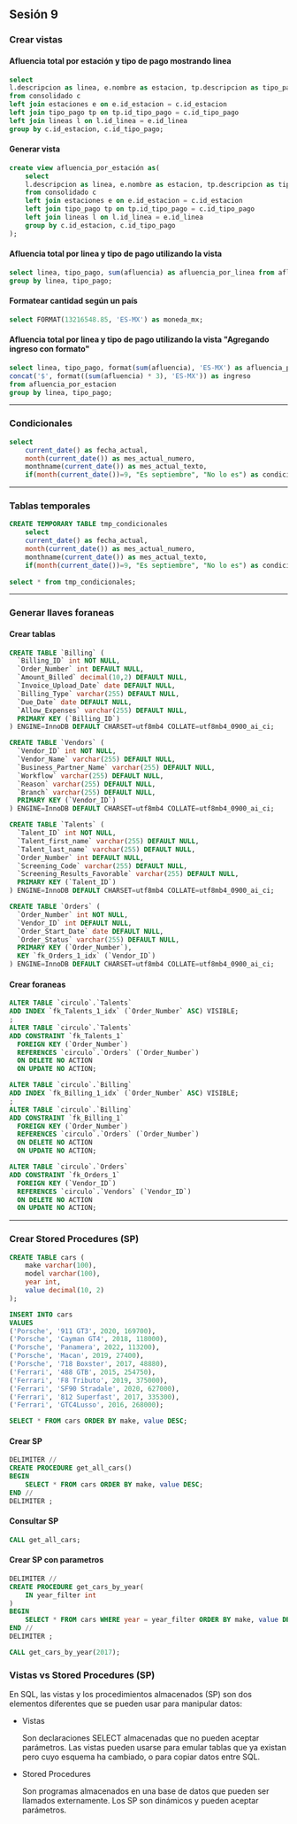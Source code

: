 ## Sesión 9
### Crear vistas
#### Afluencia total por estación y tipo de pago mostrando linea
```sql
select 
l.descripcion as linea, e.nombre as estacion, tp.descripcion as tipo_pago, sum(c.afluencia) as afluencia
from consolidado c 
left join estaciones e on e.id_estacion = c.id_estacion
left join tipo_pago tp on tp.id_tipo_pago = c.id_tipo_pago
left join lineas l on l.id_linea = e.id_linea
group by c.id_estacion, c.id_tipo_pago;
```
#### Generar vista
```sql
create view afluencia_por_estación as(	
    select 
	l.descripcion as linea, e.nombre as estacion, tp.descripcion as tipo_pago, sum(c.afluencia) as afluencia
	from consolidado c 
	left join estaciones e on e.id_estacion = c.id_estacion
	left join tipo_pago tp on tp.id_tipo_pago = c.id_tipo_pago
	left join lineas l on l.id_linea = e.id_linea
	group by c.id_estacion, c.id_tipo_pago
);
```
#### Afluencia total por linea y tipo de pago utilizando la vista
```sql
select linea, tipo_pago, sum(afluencia) as afluencia_por_linea from afluencia_por_estación
group by linea, tipo_pago;
```
#### Formatear cantidad según un país
```sql
select FORMAT(13216548.85, 'ES-MX') as moneda_mx;
```
#### Afluencia total por linea y tipo de pago utilizando la vista "Agregando ingreso con formato"
```sql
select linea, tipo_pago, format(sum(afluencia), 'ES-MX') as afluencia_por_linea, 
concat('$', format((sum(afluencia) * 3), 'ES-MX')) as ingreso
from afluencia_por_estacion
group by linea, tipo_pago;
```
---
### Condicionales
```sql
select 
	current_date() as fecha_actual, 
    month(current_date()) as mes_actual_numero, 
    monthname(current_date()) as mes_actual_texto, 
    if(month(current_date())=9, "Es septiembre", "No lo es") as condicion;
```
---
### Tablas temporales
```sql
CREATE TEMPORARY TABLE tmp_condicionales
	select 
	current_date() as fecha_actual, 
    month(current_date()) as mes_actual_numero, 
    monthname(current_date()) as mes_actual_texto, 
    if(month(current_date())=9, "Es septiembre", "No lo es") as condicion;
    
select * from tmp_condicionales;
``` 
---
### Generar llaves foraneas
#### Crear tablas
```sql
CREATE TABLE `Billing` (
  `Billing_ID` int NOT NULL,
  `Order_Number` int DEFAULT NULL,
  `Amount_Billed` decimal(10,2) DEFAULT NULL,
  `Invoice_Upload_Date` date DEFAULT NULL,
  `Billing_Type` varchar(255) DEFAULT NULL,
  `Due_Date` date DEFAULT NULL,
  `Allow_Expenses` varchar(255) DEFAULT NULL,
  PRIMARY KEY (`Billing_ID`)
) ENGINE=InnoDB DEFAULT CHARSET=utf8mb4 COLLATE=utf8mb4_0900_ai_ci;
```
```sql
CREATE TABLE `Vendors` (
  `Vendor_ID` int NOT NULL,
  `Vendor_Name` varchar(255) DEFAULT NULL,
  `Business_Partner_Name` varchar(255) DEFAULT NULL,
  `Workflow` varchar(255) DEFAULT NULL,
  `Reason` varchar(255) DEFAULT NULL,
  `Branch` varchar(255) DEFAULT NULL,
  PRIMARY KEY (`Vendor_ID`)
) ENGINE=InnoDB DEFAULT CHARSET=utf8mb4 COLLATE=utf8mb4_0900_ai_ci;
```
```sql
CREATE TABLE `Talents` (
  `Talent_ID` int NOT NULL,
  `Talent_first_name` varchar(255) DEFAULT NULL,
  `Talent_last_name` varchar(255) DEFAULT NULL,
  `Order_Number` int DEFAULT NULL,
  `Screening_Code` varchar(255) DEFAULT NULL,
  `Screening_Results_Favorable` varchar(255) DEFAULT NULL,
  PRIMARY KEY (`Talent_ID`)
) ENGINE=InnoDB DEFAULT CHARSET=utf8mb4 COLLATE=utf8mb4_0900_ai_ci;
```
```sql
CREATE TABLE `Orders` (
  `Order_Number` int NOT NULL,
  `Vendor_ID` int DEFAULT NULL,
  `Order_Start_Date` date DEFAULT NULL,
  `Order_Status` varchar(255) DEFAULT NULL,
  PRIMARY KEY (`Order_Number`),
  KEY `fk_Orders_1_idx` (`Vendor_ID`)
) ENGINE=InnoDB DEFAULT CHARSET=utf8mb4 COLLATE=utf8mb4_0900_ai_ci;
```
#### Crear foraneas
```sql
ALTER TABLE `circulo`.`Talents` 
ADD INDEX `fk_Talents_1_idx` (`Order_Number` ASC) VISIBLE;
;
ALTER TABLE `circulo`.`Talents` 
ADD CONSTRAINT `fk_Talents_1`
  FOREIGN KEY (`Order_Number`)
  REFERENCES `circulo`.`Orders` (`Order_Number`)
  ON DELETE NO ACTION
  ON UPDATE NO ACTION;
```
```sql
ALTER TABLE `circulo`.`Billing` 
ADD INDEX `fk_Billing_1_idx` (`Order_Number` ASC) VISIBLE;
;
ALTER TABLE `circulo`.`Billing` 
ADD CONSTRAINT `fk_Billing_1`
  FOREIGN KEY (`Order_Number`)
  REFERENCES `circulo`.`Orders` (`Order_Number`)
  ON DELETE NO ACTION
  ON UPDATE NO ACTION;
```
```sql
ALTER TABLE `circulo`.`Orders` 
ADD CONSTRAINT `fk_Orders_1`
  FOREIGN KEY (`Vendor_ID`)
  REFERENCES `circulo`.`Vendors` (`Vendor_ID`)
  ON DELETE NO ACTION
  ON UPDATE NO ACTION;
```
---
### Crear Stored Procedures (SP)
```sql
CREATE TABLE cars (
    make varchar(100),
    model varchar(100),
    year int,
    value decimal(10, 2)
);
```
```sql
INSERT INTO cars
VALUES
('Porsche', '911 GT3', 2020, 169700),
('Porsche', 'Cayman GT4', 2018, 118000),
('Porsche', 'Panamera', 2022, 113200),
('Porsche', 'Macan', 2019, 27400),
('Porsche', '718 Boxster', 2017, 48880),
('Ferrari', '488 GTB', 2015, 254750),
('Ferrari', 'F8 Tributo', 2019, 375000),
('Ferrari', 'SF90 Stradale', 2020, 627000),
('Ferrari', '812 Superfast', 2017, 335300),
('Ferrari', 'GTC4Lusso', 2016, 268000);
```
```sql
SELECT * FROM cars ORDER BY make, value DESC;
```
#### Crear SP
```sql
DELIMITER //
CREATE PROCEDURE get_all_cars()
BEGIN
    SELECT * FROM cars ORDER BY make, value DESC;
END //
DELIMITER ;
```
#### Consultar SP
```sql
CALL get_all_cars;
```
#### Crear SP con parametros
```sql
DELIMITER //
CREATE PROCEDURE get_cars_by_year(
    IN year_filter int
)
BEGIN
    SELECT * FROM cars WHERE year = year_filter ORDER BY make, value DESC;
END //
DELIMITER ;
```
```sql
CALL get_cars_by_year(2017);
```

### Vistas vs Stored Procedures (SP)
En SQL, las vistas y los procedimientos almacenados (SP) son dos elementos diferentes que se pueden usar para manipular datos: 
 
- Vistas

    Son declaraciones SELECT almacenadas que no pueden aceptar parámetros. Las vistas pueden usarse para emular tablas que ya existan pero cuyo esquema ha cambiado, o para copiar datos entre SQL.

- Stored Procedures

    Son programas almacenados en una base de datos que pueden ser llamados externamente. Los SP son dinámicos y pueden aceptar parámetros.
